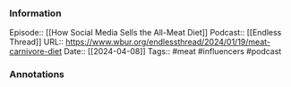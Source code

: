 ### Information

Episode:: [[How Social Media Sells the All-Meat Diet]]
Podcast:: [[Endless Thread]]
URL:: https://www.wbur.org/endlessthread/2024/01/19/meat-carnivore-diet
Date:: [[2024-04-08]]
Tags:: #meat #influencers
#podcast


### Annotations

